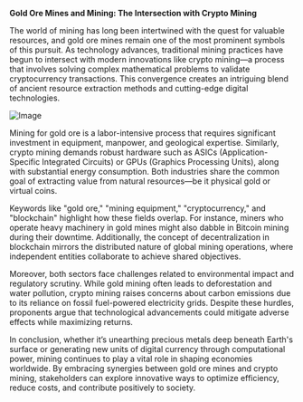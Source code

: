 **Gold Ore Mines and Mining: The Intersection with Crypto Mining**

The world of mining has long been intertwined with the quest for valuable resources, and gold ore mines remain one of the most prominent symbols of this pursuit. As technology advances, traditional mining practices have begun to intersect with modern innovations like crypto mining—a process that involves solving complex mathematical problems to validate cryptocurrency transactions. This convergence creates an intriguing blend of ancient resource extraction methods and cutting-edge digital technologies.

![Image](https://github.com/user-attachments/assets/31692037-0104-4703-abd1-696b6a7dd41b)

Mining for gold ore is a labor-intensive process that requires significant investment in equipment, manpower, and geological expertise. Similarly, crypto mining demands robust hardware such as ASICs (Application-Specific Integrated Circuits) or GPUs (Graphics Processing Units), along with substantial energy consumption. Both industries share the common goal of extracting value from natural resources—be it physical gold or virtual coins.

Keywords like "gold ore," "mining equipment," "cryptocurrency," and "blockchain" highlight how these fields overlap. For instance, miners who operate heavy machinery in gold mines might also dabble in Bitcoin mining during their downtime. Additionally, the concept of decentralization in blockchain mirrors the distributed nature of global mining operations, where independent entities collaborate to achieve shared objectives.

Moreover, both sectors face challenges related to environmental impact and regulatory scrutiny. While gold mining often leads to deforestation and water pollution, crypto mining raises concerns about carbon emissions due to its reliance on fossil fuel-powered electricity grids. Despite these hurdles, proponents argue that technological advancements could mitigate adverse effects while maximizing returns.

In conclusion, whether it’s unearthing precious metals deep beneath Earth's surface or generating new units of digital currency through computational power, mining continues to play a vital role in shaping economies worldwide. By embracing synergies between gold ore mines and crypto mining, stakeholders can explore innovative ways to optimize efficiency, reduce costs, and contribute positively to society.